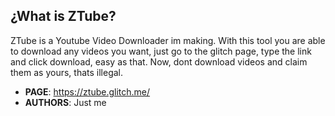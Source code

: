 ¿What is ZTube?
---
ZTube is a Youtube Video Downloader im making. With this tool you are able to download any videos you want, just go to the glitch page, type the link and click download, easy as that.
Now, dont download videos and claim them as yours, thats illegal.

   - **PAGE**: https://ztube.glitch.me/
   - **AUTHORS**: Just me
